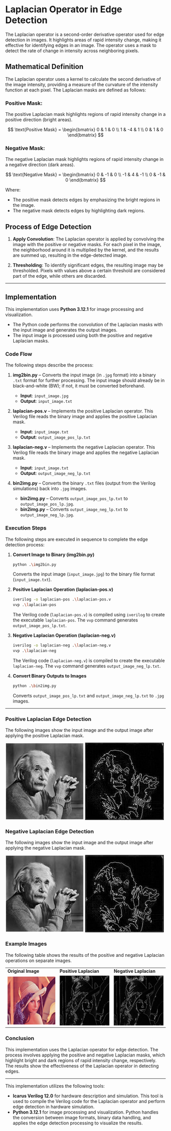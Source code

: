 
# Laplacian Operator in Edge Detection

The Laplacian operator is a second-order derivative operator used for edge detection in images. It highlights areas of rapid intensity change, making it effective for identifying edges in an image. The operator uses a mask to detect the rate of change in intensity across neighboring pixels.

## Mathematical Definition

The Laplacian operator uses a kernel to calculate the second derivative of the image intensity, providing a measure of the curvature of the intensity function at each pixel. The Laplacian masks are defined as follows:

### Positive Mask:

The positive Laplacian mask highlights regions of rapid intensity change in a positive direction (bright areas).

$$
\text{Positive Mask} = 
\begin{bmatrix}
0 & 1 & 0 \\
1 & -4 & 1 \\
0 & 1 & 0
\end{bmatrix}
$$

### Negative Mask:

The negative Laplacian mask highlights regions of rapid intensity change in a negative direction (dark areas).

$$
\text{Negative Mask} = 
\begin{bmatrix}
0 & -1 & 0 \\
-1 & 4 & -1 \\
0 & -1 & 0
\end{bmatrix}
$$

Where:
- The positive mask detects edges by emphasizing the bright regions in the image.
- The negative mask detects edges by highlighting dark regions.

## Process of Edge Detection

1. **Apply Convolution**: The Laplacian operator is applied by convolving the image with the positive or negative masks. For each pixel in the image, the neighborhood around it is multiplied by the kernel, and the results are summed up, resulting in the edge-detected image.

2. **Thresholding**: To identify significant edges, the resulting image may be thresholded. Pixels with values above a certain threshold are considered part of the edge, while others are discarded.

---

## Implementation

This implementation uses **Python 3.12.1** for image processing and visualization.

- The Python code performs the convolution of the Laplacian masks with the input image and generates the output images.
- The input image is processed using both the positive and negative Laplacian masks.

### Code Flow

The following steps describe the process:

1. **img2bin.py** – Converts the input image (in `.jpg` format) into a binary `.txt` format for further processing. The input image should already be in black-and-white (BW); if not, it must be converted beforehand.
   - **Input**: `input_image.jpg`
   - **Output**: `input_image.txt`

2. **laplacian-pos.v** – Implements the positive Laplacian operator. This Verilog file reads the binary image and applies the positive Laplacian mask.
   - **Input**: `input_image.txt`
   - **Output**: `output_image_pos_lp.txt`

3. **laplacian-neg.v** – Implements the negative Laplacian operator. This Verilog file reads the binary image and applies the negative Laplacian mask.
   - **Input**: `input_image.txt`
   - **Output**: `output_image_neg_lp.txt`

4. **bin2img.py** – Converts the binary `.txt` files (output from the Verilog simulations) back into `.jpg` images.
   - **bin2img.py** – Converts `output_image_pos_lp.txt` to `output_image_pos_lp.jpg`.
   - **bin2img.py** – Converts `output_image_neg_lp.txt` to `output_image_neg_lp.jpg`.

### Execution Steps

The following steps are executed in sequence to complete the edge detection process:

1. **Convert Image to Binary (img2bin.py)**

   ```bash
   python .\img2bin.py
   ```

   Converts the input image (`input_image.jpg`) to the binary file format (`input_image.txt`).

2. **Positive Laplacian Operation (laplacian-pos.v)**

   ```bash
   iverilog -o laplacian-pos .\laplacian-pos.v
   vvp .\laplacian-pos
   ```

   The Verilog code (`laplacian-pos.v`) is compiled using `iverilog` to create the executable `laplacian-pos`. The `vvp` command generates `output_image_pos_lp.txt`.

3. **Negative Laplacian Operation (laplacian-neg.v)**

   ```bash
   iverilog -o laplacian-neg .\laplacian-neg.v
   vvp .\laplacian-neg
   ```

   The Verilog code (`laplacian-neg.v`) is compiled to create the executable `laplacian-neg`. The `vvp` command generates `output_image_neg_lp.txt`.

4. **Convert Binary Outputs to Images**

   ```bash
   python .\bin2img.py
   ```

   Converts `output_image_pos_lp.txt` and `output_image_neg_lp.txt` to `.jpg` images.

---

### Positive Laplacian Edge Detection
The following images show the input image and the output image after applying the positive Laplacian mask.

![Input Image](input_image.jpg) ![Positive Laplacian Output](output_image_pos_lp.jpg)

### Negative Laplacian Edge Detection
The following images show the input image and the output image after applying the negative Laplacian mask.

![Input Image](input_image.jpg) ![Negative Laplacian Output](output_image_neg_lp.jpg)

### Example Images

The following table shows the results of the positive and negative Laplacian operations on separate images.

<table>
  <tr>
    <td><b>Original Image</b></td>
   <td><b>Positive Laplacian</b></td>
   <td><b>Negative Laplacian</b></td>
  </tr>
  <tr>
    <td><img src="lena_org.png" alt="Original Image" width="256"></td>
   <td><img src="lena_pos_lp.jpg" alt="Positive Laplacian" width="256"></td>
   <td><img src="lena_neg_lp.jpg" alt="Negative Laplacian" width="256"></td>
  </tr>
</table>

### Conclusion

This implementation uses the Laplacian operator for edge detection. The process involves applying the positive and negative Laplacian masks, which highlight bright and dark regions of rapid intensity change, respectively. The results show the effectiveness of the Laplacian operator in detecting edges.

---

This implementation utilizes the following tools:

- **Icarus Verilog 12.0** for hardware description and simulation. This tool is used to compile the Verilog code for the Laplacian operator and perform edge detection in hardware simulation.
- **Python 3.12.1** for image processing and visualization. Python handles the conversion between image formats, binary data handling, and applies the edge detection processing to visualize the results.
